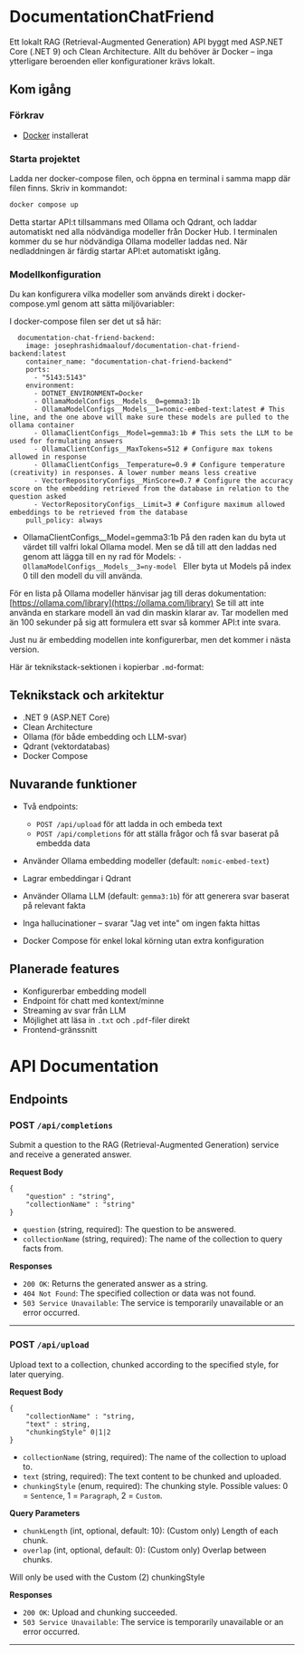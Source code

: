 # DocumentationChatFriend

Ett lokalt RAG (Retrieval-Augmented Generation) API byggt med ASP.NET Core (.NET 9) och Clean Architecture. Allt du behöver är Docker – inga ytterligare beroenden eller konfigurationer krävs lokalt.

## Kom igång

### Förkrav
- [Docker](https://www.docker.com/) installerat

### Starta projektet
Ladda ner docker-compose filen, och öppna en terminal i samma mapp där filen finns.
Skriv in kommandot:
```bash
docker compose up
```
Detta startar API:t tillsammans med Ollama och Qdrant, och laddar automatiskt ned alla nödvändiga modeller från Docker Hub. I terminalen kommer du se hur nödvändiga Ollama modeller laddas ned. När nedladdningen är färdig startar API:et automatiskt igång.

### Modellkonfiguration

Du kan konfigurera vilka modeller som används direkt i docker-compose.yml genom att sätta miljövariabler:

I docker-compose filen ser det ut så här:
```
  documentation-chat-friend-backend:
    image: josephrashidmaalouf/documentation-chat-friend-backend:latest
    container_name: "documentation-chat-friend-backend"
    ports:
      - "5143:5143"
    environment:
      - DOTNET_ENVIRONMENT=Docker
      - OllamaModelConfigs__Models__0=gemma3:1b 
      - OllamaModelConfigs__Models__1=nomic-embed-text:latest # This line, and the one above will make sure these models are pulled to the ollama container
      - OllamaClientConfigs__Model=gemma3:1b # This sets the LLM to be used for formulating answers
      - OllamaClientConfigs__MaxTokens=512 # Configure max tokens allowed in response
      - OllamaClientConfigs__Temperature=0.9 # Configure temperature (creativity) in responses. A lower number means less creative
      - VectorRepositoryConfigs__MinScore=0.7 # Configure the accuracy score on the embedding retrieved from the database in relation to the question asked
      - VectorRepositoryConfigs__Limit=3 # Configure maximum allowed embeddings to be retrieved from the database
    pull_policy: always

```
- OllamaClientConfigs__Model=gemma3:1b 
På den raden kan du byta ut värdet till valfri lokal Ollama model. Men se då till att den laddas ned genom att lägga till en ny rad för Models:
`- OllamaModelConfigs__Models__3=ny-model `
Eller byta ut Models på index 0 till den modell du vill använda.

För en lista på Ollama modeller hänvisar jag till deras dokumentation: [https://ollama.com/library](https://ollama.com/library)
Se till att inte använda en starkare modell än vad din maskin klarar av. Tar modellen med än 100 sekunder på sig att formulera ett svar så kommer API:t inte svara.

Just nu är embedding modellen inte konfigurerbar, men det kommer i nästa version.

Här är teknikstack-sektionen i kopierbar `.md`-format:

## Teknikstack och arkitektur

* .NET 9 (ASP.NET Core)
* Clean Architecture
* Ollama (för både embedding och LLM-svar)
* Qdrant (vektordatabas)
* Docker Compose

## Nuvarande funktioner

* Två endpoints:

  * `POST /api/upload` för att ladda in och embeda text
  * `POST /api/completions` för att ställa frågor och få svar baserat på embedda data
* Använder Ollama embedding modeller (default: `nomic-embed-text`)
* Lagrar embeddingar i Qdrant
* Använder Ollama LLM (default: `gemma3:1b`) för att generera svar baserat på relevant fakta
* Inga hallucinationer – svarar "Jag vet inte" om ingen fakta hittas
* Docker Compose för enkel lokal körning utan extra konfiguration

## Planerade features

* Konfigurerbar embedding modell
* Endpoint för chatt med kontext/minne
* Streaming av svar från LLM
* Möjlighet att läsa in `.txt` och `.pdf`-filer direkt
* Frontend-gränssnitt

# API Documentation

## Endpoints

### POST `/api/completions`

Submit a question to the RAG (Retrieval-Augmented Generation) service and receive a generated answer.

**Request Body**

```
{
    "question" : "string",
    "collectionName" : "string"
}
```

- `question` (string, required): The question to be answered.
- `collectionName` (string, required): The name of the collection to query facts from.

**Responses**

- `200 OK`: Returns the generated answer as a string.
- `404 Not Found`: The specified collection or data was not found.
- `503 Service Unavailable`: The service is temporarily unavailable or an error occurred.

---

### POST `/api/upload`

Upload text to a collection, chunked according to the specified style, for later querying.

**Request Body**

```
{
    "collectionName" : "string,
    "text" : string,
    "chunkingStyle" 0|1|2
}
```

- `collectionName` (string, required): The name of the collection to upload to.
- `text` (string, required): The text content to be chunked and uploaded.
- `chunkingStyle` (enum, required): The chunking style. Possible values: 0 = `Sentence`, 1 = `Paragraph`, 2 = `Custom`.

**Query Parameters**

- `chunkLength` (int, optional, default: 10): (Custom only) Length of each chunk.
- `overlap` (int, optional, default: 0): (Custom only) Overlap between chunks.

Will only be used with the Custom (2) chunkingStyle

**Responses**

- `200 OK`: Upload and chunking succeeded.
- `503 Service Unavailable`: The service is temporarily unavailable or an error occurred.

---
